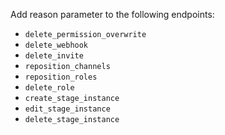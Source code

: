 Add reason parameter to the following endpoints:
  - `delete_permission_overwrite`
  - `delete_webhook`
  - `delete_invite`
  - `reposition_channels`
  - `reposition_roles`
  - `delete_role`
  - `create_stage_instance`
  - `edit_stage_instance`
  - `delete_stage_instance`
